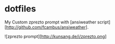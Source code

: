dotfiles
========
My Custom zprezto prompt with [ansiweather script][http://github.com/fcambus/ansiweather].

![zprezto prompt][http://kunsang.de/i/zprezto.png]
